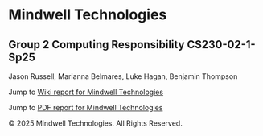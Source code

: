 # Mindwell Technologies

## Group 2 Computing Responsibility CS230-02-1-Sp25

Jason Russell, Marianna Belmares, Luke Hagan, Benjamin Thompson

Jump to [Wiki report for Mindwell Technologies](https://github.com/mariannatrench247/Group-2-Computing-Responsibility-CS230-02-1-Sp25-/wiki)

Jump to [PDF report for Mindwell Technologies](https://github.com/mariannatrench247/Group-2-Computing-Responsibility-CS230-02-1-Sp25-/blob/main/MindwellTech.pdf)

&copy; 2025 Mindwell Technologies. All Rights Reserved.
